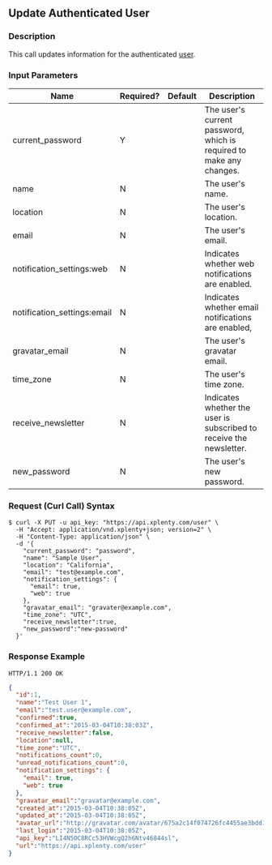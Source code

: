## Update Authenticated User

### Description
This call updates information for the authenticated [user](https://github.com/xplenty/xplenty-api-doc-v2/blob/master/resources/user.md).

### Input Parameters

|Name|Required?|Default|Description|
|----|---------|-------|-----------|
current_password|Y| |The user's current password, which is required to make any changes.
name|N| |The user's name.
location|N| |The user's location.
email|N| |The user's email.
notification_settings:web|N| |Indicates whether web notifications are enabled.
notification_settings:email|N| |Indicates whether email notifications are enabled,
gravatar_email|N| |The user's gravatar email.
time_zone|N| |The user's time zone.
receive_newsletter|N| |Indicates whether the user is subscribed to receive the newsletter.
new_password|N| |The user's new password.

### Request (Curl Call) Syntax
```shell
$ curl -X PUT -u api_key: "https://api.xplenty.com/user" \
  -H "Accept: application/vnd.xplenty+json; version=2" \
  -H "Content-Type: application/json" \
  -d '{
    "current_password": "password",
    "name": "Sample User",
    "location": "California",
    "email": "test@example.com",
    "notification_settings": { 
      "email": true, 
      "web": true 
    },
    "gravatar_email": "gravater@example.com",
    "time_zone": "UTC",
    "receive_newsletter":true,
    "new_password":"new-password"
  }'
```

### Response Example
```HTTP
HTTP/1.1 200 OK
```

```json
{
  "id":1,
  "name":"Test User 1",
  "email":"test.user@example.com",
  "confirmed":true,
  "confirmed_at":"2015-03-04T10:38:03Z",
  "receive_newsletter":false,
  "location":null,
  "time_zone":"UTC",
  "notifications_count":0,
  "unread_notifications_count":0,
  "notification_settings": { 
    "email": true, 
    "web": true 
  },
  "gravatar_email":"gravatar@example.com",
  "created_at":"2015-03-04T10:38:05Z",
  "updated_at":"2015-03-04T10:38:05Z",
  "avatar_url":"http://gravatar.com/avatar/675a2c14f074726fc4455ae3bdd1151f.png?d=retro&s=140",
  "last_login":"2015-03-04T10:38:05Z",
  "api_key":"LI4N5OC8RCc53HVWcgQ2h6Ntv46844sl",
  "url":"https://api.xplenty.com/user"
}
```
